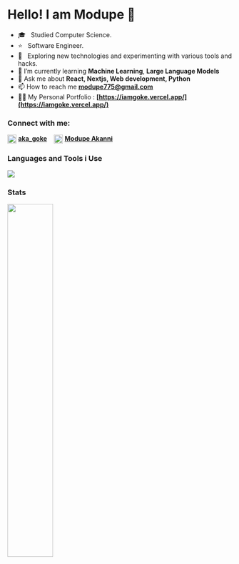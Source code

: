 # Hello!  I am Modupe 👋

- 🎓 &nbsp; Studied Computer Science.
- ⭐ &nbsp; Software Engineer.
- 🤔 &nbsp; Exploring new technologies and experimenting with various tools and hacks.
- 🌱 I’m currently learning **Machine Learning**, **Large Language Models**
- 💬 Ask me about **React, Nextjs, Web development, Python**
- 📫 How to reach me **modupe775@gmail.com**
- 👨‍💻 My Personal Portfolio : **[https://iamgoke.vercel.app/](https://iamgoke.vercel.app/)**
<!-- - 💼 I’m currently working at IQ.wiki -->

### Connect with me:
<p align="left">
<img align="center" src="https://cdn.iconscout.com/icon/free/png-256/twitter-44-125621.png" alt="aka_goke" height="20" width="20" />&nbsp<a href="https://twitter.com/aka_goke" target="blank"><b>aka_goke</b></a> &nbsp&nbsp
<img align="center" src="https://cdn.iconscout.com/icon/free/png-256/linkedin-162-498418.png" alt="modupe-akanni" height="20" width="20" />&nbsp<a href="https://linkedin.com/in/modupe-akanni" target="blank"><b>Modupe Akanni</b></a>
</p>

### Languages and Tools i Use

![](https://skillicons.dev/icons?i=react,nextjs,redux,js,ts,figma,html,css,tailwind,mongodb,postgres,py,wordpress,nodejs,vscode,netlify,vercel,heroku,express,graphql,github,git,firebase,discord,prisma,linux,supabase,npm,docker,githubactions)

### Stats
<a href="http://github.com/goketech"><img src="https://github-readme-streak-stats.herokuapp.com/?user=goketech&stroke=ffffff&background=0D1117&ring=5BCDEC&fire=5BCDEC&currStreakNum=ffffff&currStreakLabel=5BCDEC&sideNums=ffffff&sideLabels=ffffff&dates=ffffff&hide_border=true" width="45%"/></a>
